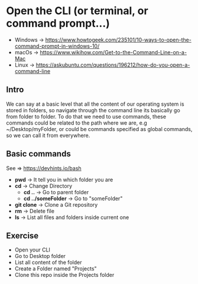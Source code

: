 # Open the CLI (or terminal, or command prompt...)
* Windows -> https://www.howtogeek.com/235101/10-ways-to-open-the-command-prompt-in-windows-10/
* macOs -> https://www.wikihow.com/Get-to-the-Command-Line-on-a-Mac
* Linux -> https://askubuntu.com/questions/196212/how-do-you-open-a-command-line


## Intro

We can say at a basic level that all the content of our operating system is stored in folders, so navigate through the command line its basically go from folder to folder.
To do that we need to use commands, these commands could be related to the path where we are, e.g ~/Desktop/myFolder, or could be commands specified as global commands, so we can call it from everywhere.


## Basic commands

See => https://devhints.io/bash

* **pwd** -> It tell you in which folder you are
* **cd** -> Change Directory
    - **cd ..** -> Go to parent folder
    - **cd ../someFolder** -> Go to "someFolder" 
* **git clone** -> Clone a Git repository
* **rm** -> Delete file
* **ls** -> List all files and folders inside current one


## Exercise

* Open your CLI
* Go to Desktop folder
* List all content of the folder
* Create a Folder named "Projects"
* Clone this repo inside the Projects folder
